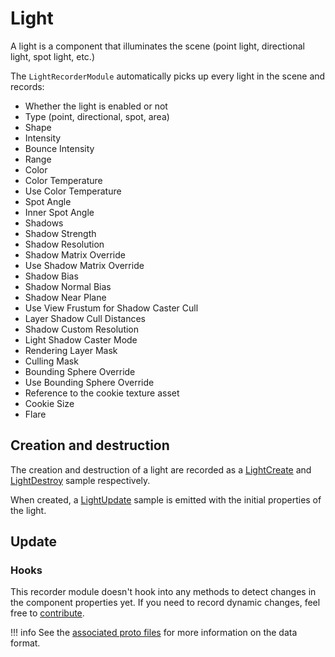 # Light

A light is a component that illuminates the scene (point light, directional light, spot light, etc.)

The `LightRecorderModule` automatically picks up every light in the scene and records:

- Whether the light is enabled or not
- Type (point, directional, spot, area)
- Shape
- Intensity
- Bounce Intensity
- Range
- Color
- Color Temperature
- Use Color Temperature
- Spot Angle
- Inner Spot Angle
- Shadows
- Shadow Strength
- Shadow Resolution
- Shadow Matrix Override
- Use Shadow Matrix Override
- Shadow Bias
- Shadow Normal Bias
- Shadow Near Plane
- Use View Frustum for Shadow Caster Cull
- Layer Shadow Cull Distances
- Shadow Custom Resolution
- Light Shadow Caster Mode
- Rendering Layer Mask
- Culling Mask
- Bounding Sphere Override
- Use Bounding Sphere Override
- Reference to the cookie texture asset
- Cookie Size
- Flare

## Creation and destruction

The creation and destruction of a light are recorded as a [LightCreate](../../advanced/format-specifications/unity/light.md#lightcreate) and [LightDestroy](../../advanced/format-specifications/unity/light.md#lightdestroy) sample respectively.

When created, a [LightUpdate](../../advanced/format-specifications/unity/light.md#lightupdate) sample is emitted with the initial properties of the light.

## Update

### Hooks

This recorder module doesn't hook into any methods to detect changes in the component properties yet. If you need to record dynamic changes, feel free to [contribute](../../../contributing.md).

!!! info
    See the [associated proto files](../../advanced/format-specifications/unity/light.md) for more information on the data format.
